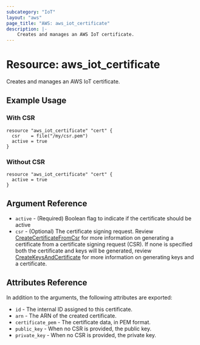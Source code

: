 ```yaml
---
subcategory: "IoT"
layout: "aws"
page_title: "AWS: aws_iot_certificate"
description: |-
    Creates and manages an AWS IoT certificate.
---
```


# Resource: aws_iot_certificate

Creates and manages an AWS IoT certificate.

## Example Usage

### With CSR

```hcl
resource "aws_iot_certificate" "cert" {
  csr    = file("/my/csr.pem")
  active = true
}
```

### Without CSR

```hcl
resource "aws_iot_certificate" "cert" {
  active = true
}
```

## Argument Reference

* `active` - (Required)  Boolean flag to indicate if the certificate should be active
* `csr` - (Optional) The certificate signing request. Review
  [CreateCertificateFromCsr](https://docs.aws.amazon.com/iot/latest/apireference/API_CreateCertificateFromCsr.html)
  for more information on generating a certificate from a certificate signing request (CSR).
  If none is specified both the certificate and keys will be generated, review [CreateKeysAndCertificate](https://docs.aws.amazon.com/iot/latest/apireference/API_CreateKeysAndCertificate.html)
  for more information on generating keys and a certificate.

## Attributes Reference

In addition to the arguments, the following attributes are exported:

* `id` - The internal ID assigned to this certificate.
* `arn` - The ARN of the created certificate.
* `certificate_pem` - The certificate data, in PEM format.
* `public_key` - When no CSR is provided, the public key.
* `private_key` - When no CSR is provided, the private key.

